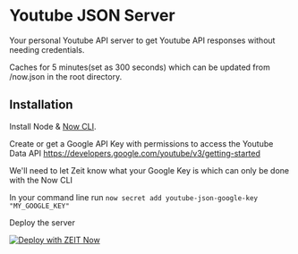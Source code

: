 # Youtube JSON Server


Your personal Youtube API server to get Youtube API responses without needing credentials. 

Caches for 5 minutes(set as 300 seconds) which can be updated from /now.json in the root directory. 



## Installation

Install Node & [Now CLI](https://zeit.co/download).

Create or get a Google API Key with permissions to access the Youtube Data API https://developers.google.com/youtube/v3/getting-started

We'll need to let Zeit know what your Google Key is which can only be done with the Now CLI

In your command line run `now secret add youtube-json-google-key "MY_GOOGLE_KEY"`

Deploy the server

[![Deploy with ZEIT Now](https://zeit.co/button)](https://zeit.co/new/project?template=https://github.com/ThatGuySam/youtube-json-server)
